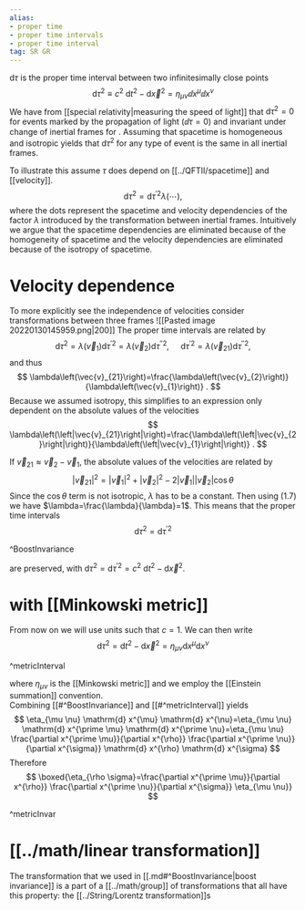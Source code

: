 ```yaml
---
alias: 
- proper time
- proper time intervals
- proper time interval
tag: SR GR
---
```

$\mathrm{d} \tau$ is the proper time interval between two infinitesimally close points
$$
        \mathrm{d} \tau^{2} \equiv c^{2} \mathrm{~d} t^{2}-\mathrm{d} \vec{x}^{2}=\eta_{\mu \nu} \dd{x^\mu}\dd{x^\nu}
$$
We have from [[special relativity|measuring the speed of light]] that $\mathrm{d} \tau^{2}=0$ for events marked by the propagation of light ($\dd{\tau}=0$) and invariant under change of inertial frames for . Assuming that spacetime is homogeneous and isotropic yields that $\mathrm{d} \tau^{2}$ for any type of event is the same in all inertial frames. 

To illustrate this assume $\tau$ does depend on [[../QFTII/spacetime]] and [[velocity]].
$$
\mathrm{d} \tau^{2}=\mathrm{d} \tau^{\prime 2} \lambda(\cdots),
$$
where the dots represent the spacetime and velocity dependencies of the factor $\lambda$ introduced by the transformation between inertial frames. Intuitively we argue that the spacetime dependencies are eliminated because of the homogeneity of spacetime and the velocity dependencies are eliminated because of the isotropy of spacetime. 
# Velocity dependence
To more explicitly see the independence of velocities consider transformations between three frames
![[Pasted image 20220130145959.png|200]]
The proper time intervals are related by
$$
\mathrm{d} \tau^{2}=\lambda\left(\vec{v}_{1}\right) \mathrm{d} \tau^{\prime 2}=\lambda\left(\vec{v}_{2}\right) \mathrm{d} \tau^{\prime \prime 2}, \quad \mathrm{~d} \tau^{\prime 2}=\lambda\left(\vec{v}_{21}\right) \mathrm{d} \tau^{\prime \prime 2},
$$
and thus
$$
\lambda\left(\vec{v}_{21}\right)=\frac{\lambda\left(\vec{v}_{2}\right)}{\lambda\left(\vec{v}_{1}\right)} .
$$
Because we assumed isotropy, this simplifies to an expression only dependent on the absolute values of the velocities
$$
\lambda\left(\left|\vec{v}_{21}\right|\right)=\frac{\lambda\left(\left|\vec{v}_{2}\right|\right)}{\lambda\left(\left|\vec{v}_{1}\right|\right)} .
$$

If $\vec{v}_{21} \approx \vec{v}_{2}-\vec{v}_{1}$, the absolute values of the velocities are related by
$$
\left|\vec{v}_{21}\right|^{2}=\left|\vec{v}_{1}\right|^{2}+\left|\vec{v}_{2}\right|^{2}-2\left|\vec{v}_{1}\right|\left|\vec{v}_{2}\right| \cos \theta
$$
Since the $\cos \theta$ term is not isotropic, $\lambda$ has to be a constant. Then using (1.7) we have $\lambda=\frac{\lambda}{\lambda}=1$. This means that the proper time intervals
$$
\mathrm{d} \tau^{2}=\mathrm{d} \tau^{\prime 2}
$$

^BoostInvariance

are preserved, with $\mathrm{d} \tau^{2}=\mathrm{d} \tau^{\prime 2}=c^{2} \mathrm{~d} t^{2}-\mathrm{d} \vec{x}^{2}$. 

# with [[Minkowski metric]]
From now on we will use units such that $c=1$. We can then write
$$
\mathrm{d} \tau^{2}=\mathrm{d} t^{2}-\mathrm{d} \vec{x}^{2}=\eta_{\mu \nu} \mathrm{d} x^{\mu} \mathrm{d} x^{\nu}
$$

^metricInterval

where $\eta_{\mu \nu}$ is the [[Minkowski metric]] and we employ the [[Einstein summation]] convention.  
Combining [[#^BoostInvariance]] and  [[#^metricInterval]] yields
$$
\eta_{\mu \nu} \mathrm{d} x^{\mu} \mathrm{d} x^{\nu}=\eta_{\mu \nu} \mathrm{d} x^{\prime \mu} \mathrm{d} x^{\prime \nu}=\eta_{\mu \nu} \frac{\partial x^{\prime \mu}}{\partial x^{\rho}} \frac{\partial x^{\prime \nu}}{\partial x^{\sigma}} \mathrm{d} x^{\rho} \mathrm{d} x^{\sigma}
$$
Therefore
$$
\boxed{\eta_{\rho \sigma}=\frac{\partial x^{\prime \mu}}{\partial x^{\rho}} \frac{\partial x^{\prime \nu}}{\partial x^{\sigma}} \eta_{\mu \nu}}
$$

^metricInvar

# [[../math/linear transformation]]

The transformation that we used in [[.md#^BoostInvariance|boost invariance]] is a part of a [[../math/group]] of transformations that all have this property: the [[../String/Lorentz transformation]]s

